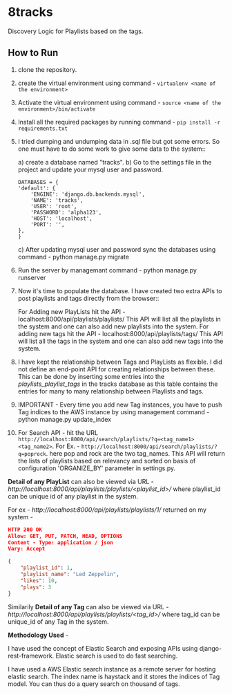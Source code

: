 # 8tracks
Discovery Logic for Playlists based on the tags.

How to Run
---------------
1) clone the repository.

2) create the virtual environment using command - ``virtualenv <name of the environment>`` 

3) Activate the virtual environment using command - ``source <name of the environment>/bin/activate``

4) Install all the required packages by running command - ``pip install -r requirements.txt``

5) I tried dumping and undumping data in .sql file but got some errors. So one must have to do some work to give some data to the system::
    
    a) create a database named "tracks".
    b) Go to the settings file in the project and update your mysql user and password.
    ```
    DATABASES = {
    'default': {
        'ENGINE': 'django.db.backends.mysql',
        'NAME': 'tracks',
        'USER': 'root',
        'PASSWORD': 'alpha123',
        'HOST': 'localhost',
        'PORT': '',
    },
    }
    ```
    c) After updating mysql user and password sync the databases using command - python manage.py migrate

6) Run the server by managemant command - python manage.py runserver

7) Now it's time to populate the database. I have created two extra APIs to post playlists and tags directly from the browser::

    For Adding new PlayLists hit the API - localhost:8000/api/playlists/playlists/
    This API will list all the playlists in the system and one can also add new playlists into the system.
    For adding new tags hit the API - localhost:8000/api/playlists/tags/
    This API will list all the tags in the system and one can also add new tags into the system.
    

8) I have kept the relationship between Tags and PlayLists as flexible. I did not define an end-point API for creating relationships between these. This can be done by inserting some entries into the *playlists_playlist_tags* in the tracks database as this table contains the entries for many to many relationship between Playlists and tags.

9) IMPORTANT - Every time you add new Tag instances, you have to push Tag indices to the AWS instance by using management command - python manage.py update_index

10) For Search API - hit the URL ```http://localhost:8000/api/search/playlists/?q=<tag_name1><tag_name2>```.
   For Ex. - ```http://localhost:8000/api/search/playlists/?q=poprock```. here pop and rock are the two tag_names. This API will return the lists of playlists based on relevancy and sorted on basis of configuration 'ORGANIZE_BY' parameter in settings.py.



**Detail of any PlayList** can also be viewed via URL - *http://localhost:8000/api/playlists/playlists/<playlist_id>/* where playlist_id can be unique id of any playlist in the system. 

For ex - *http://localhost:8000/api/playlists/playlists/1/*  returned on my system - 

```json
HTTP 200 OK
Allow: GET, PUT, PATCH, HEAD, OPTIONS
Content - Type: application / json
Vary: Accept

{
    "playlist_id": 1,
    "playlist_name": "Led Zeppelin",
    "likes": 10,
    "plays": 3
}
``` 
Similarily  **Detail of any Tag** can also be viewed via URL - *http://localhost:8000/api/playlists/playlists/<tag_id>/*
where tag\_id can be unique_id of any Tag in the system.


**Methodology Used** - 

I have used the concept of Elastic Search and exposing APIs using django-rest-framework. Elastic search is used to do fast searching.

I have used a AWS Elastic search instance as a remote server for hosting elastic search. The index name is haystack and it stores the indices of Tag model. You can thus do a query search on thousand of tags.
